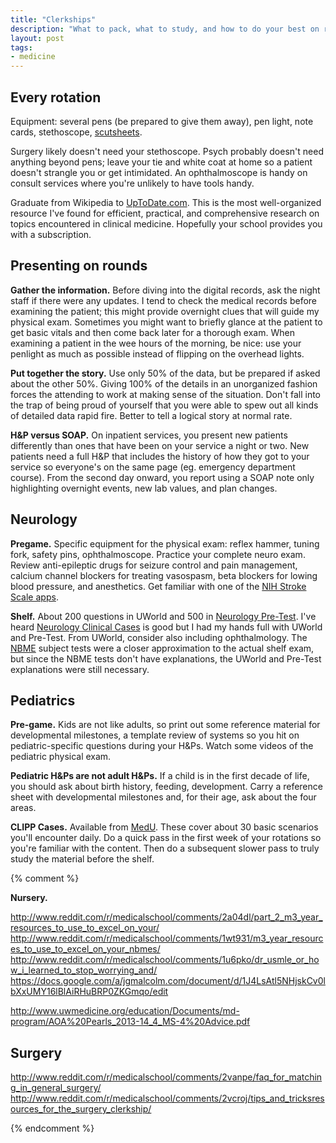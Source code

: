 ```yaml
---
title: "Clerkships"
description: "What to pack, what to study, and how to do your best on rotations."
layout: post
tags:
- medicine
---
```


## Every rotation

Equipment: several pens (be prepared to give them away), pen light, note
cards, stethoscope, [scutsheets](http://www.medfools.com/downloads.php).

Surgery likely doesn't need your stethoscope.  Psych probably doesn't need
anything beyond pens; leave your tie and white coat at home so a patient
doesn't strangle you or get intimidated.  An ophthalmoscope is handy on
consult services where you're unlikely to have tools handy.

Graduate from Wikipedia to [UpToDate.com](//uptodate.com).  This is the most
well-organized resource I've found for efficient, practical, and comprehensive
research on topics encountered in clinical medicine.  Hopefully your school
provides you with a subscription.


## Presenting on rounds

**Gather the information.** Before diving into the digital records, ask the
night staff if there were any updates.  I tend to check the medical records
before examining the patient; this might provide overnight clues that will
guide my physical exam.  Sometimes you might want to briefly glance at the
patient to get basic vitals and then come back later for a thorough exam.
When examining a patient in the wee hours of the morning, be nice: use your
penlight as much as possible instead of flipping on the overhead lights.

**Put together the story.** Use only 50% of the data, but be prepared if asked
about the other 50%.  Giving 100% of the details in an unorganized fashion
forces the attending to work at making sense of the situation.  Don't fall
into the trap of being proud of yourself that you were able to spew out all
kinds of detailed data rapid fire.  Better to tell a logical story at normal
rate.

**H&P versus SOAP.** On inpatient services, you present new patients
differently than ones that have been on your service a night or two.  New
patients need a full H&P that includes the history of how they got to your
service so everyone's on the same page (eg. emergency department course).
From the second day onward, you report using a SOAP note only highlighting
overnight events, new lab values, and plan changes.


## Neurology

**Pregame.** Specific equipment for the physical exam:  reflex hammer, tuning
fork, safety pins, ophthalmoscope. Practice your complete neuro exam.  Review
anti-epileptic drugs for seizure control and pain management, calcium channel
blockers for treating vasospasm, beta blockers for lowing blood pressure, and
anesthetics.  Get familiar with one of the [NIH Stroke Scale apps][stroke].

  [stroke]: https://itunes.apple.com/us/app/10-second-stroke-scale/id478624302?mt=8

**Shelf.** About 200 questions in UWorld and 500 in
[Neurology Pre-Test][]. I've heard [Neurology Clinical Cases][] is good but I
had my hands full with UWorld and Pre-Test.  From UWorld, consider also
including ophthalmology.  The [NBME] subject tests were a closer approximation
to the actual shelf exam, but since the NBME tests don't have explanations,
the UWorld and Pre-Test explanations were still necessary.

[Neurology Pre-Test]: http://www.amazon.com/gp/product/0071761144/ref=as_li_tl?ie=UTF8&camp=1789&creative=390957&creativeASIN=0071761144&linkCode=as2&tag=jgmalcolm-20&linkId=ZYVMQGEVHO36UUO3
[Neurology Clinical Cases]: http://www.amazon.com/gp/product/0071761705/ref=as_li_tl?ie=UTF8&camp=1789&creative=390957&creativeASIN=0071761705&linkCode=as2&tag=jgmalcolm-20&linkId=HHAGQO35U4AM2TYM
[NBME]: https://nsas.nbme.org/home


## Pediatrics

**Pre-game.** Kids are not like adults, so print out some reference material
for developmental milestones, a template review of systems so you hit on
pediatric-specific questions during your H&Ps.  Watch some videos of the
pediatric physical exam.

**Pediatric H&Ps are not adult H&Ps.** If a child is in the first decade of
life, you should ask about birth history, feeding, development.  Carry a
reference sheet with developmental milestones and, for their age, ask about
the four areas.

**CLIPP Cases.** Available from [MedU](//www.med-u.org/clipp).  These cover
about 30 basic scenarios you'll encounter daily.  Do a quick pass in the first
week of your rotations so you're familiar with the content.  Then do a
subsequent slower pass to truly study the material before the shelf.


  [peds-pe]: http://youtube.com

{% comment %}

**Nursery.**



http://www.reddit.com/r/medicalschool/comments/2a04dl/part_2_m3_year_resources_to_use_to_excel_on_your/
http://www.reddit.com/r/medicalschool/comments/1wt931/m3_year_resources_to_use_to_excel_on_your_nbmes/
http://www.reddit.com/r/medicalschool/comments/1u6pko/dr_usmle_or_how_i_learned_to_stop_worrying_and/
https://docs.google.com/a/jgmalcolm.com/document/d/1J4LsAtl5NHjskCv0lbXxUMY16lBlAiRHuBRP0ZKGmqo/edit


http://www.uwmedicine.org/education/Documents/md-program/AOA%20Pearls_2013-14_4_MS-4%20Advice.pdf


## Surgery

http://www.reddit.com/r/medicalschool/comments/2vanpe/faq_for_matching_in_general_surgery/
http://www.reddit.com/r/medicalschool/comments/2vcroj/tips_and_tricksresources_for_the_surgery_clerkship/

{% endcomment %}
